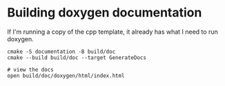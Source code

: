 # Building doxygen documentation

If I'm running a copy of the cpp template, it already has what I need to run doxygen.

```{linux}
cmake -S documentation -B build/doc
cmake --build build/doc --target GenerateDocs

# view the docs
open build/doc/doxygen/html/index.html
```
